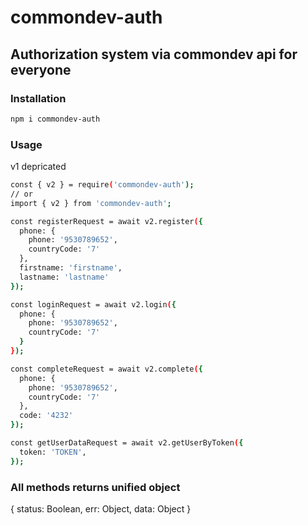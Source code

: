 # commondev-auth

## Authorization system via commondev api for everyone

### Installation

```sh
npm i commondev-auth
```

### Usage

v1 depricated

```sh
const { v2 } = require('commondev-auth');
// or
import { v2 } from 'commondev-auth';

const registerRequest = await v2.register({
  phone: {
    phone: '9530789652',
    countryCode: '7'
  },
  firstname: 'firstname',
  lastname: 'lastname'
});

const loginRequest = await v2.login({
  phone: {
    phone: '9530789652',
    countryCode: '7'
  }
});

const completeRequest = await v2.complete({
  phone: {
    phone: '9530789652',
    countryCode: '7'
  },
  code: '4232'
});

const getUserDataRequest = await v2.getUserByToken({
  token: 'TOKEN',
});
```

### All methods returns unified object

{
status: Boolean,
err: Object,
data: Object
}
